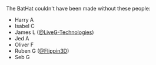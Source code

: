 The BatHat couldn't have been made without these people:

* Harry A
* Isabel C
* James L ([@LiveG-Technologies](https://github.com/LiveG-Technologies))
* Jed A
* Oliver F
* Ruben G ([@Flippin3D](https://github.com/Flippin3D))
* Seb G